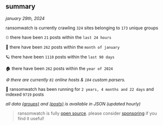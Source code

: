 
## summary
_january 29th, 2024_

ransomwatch is currently crawling `324` sites belonging to `173` unique groups

⏲ there have been `21` posts within the `last 24 hours`

🦈 there have been `262` posts within the `month of january`

🪐 there have been `1110` posts within the `last 90 days`

🏚 there have been `262` posts within the `year of 2024`

_⚙️ there are currently `81` online hosts & `104` custom parsers._

🦕 ransomwatch has been running for `2 years, 4 months and 22 days` and indexed `9719` posts

_all data  [(groups)](http://ransomwhat.telemetry.ltd/groups) and [(posts)](http://ransomwhat.telemetry.ltd/posts) is available in JSON (updated hourly)_

> ransomwatch is fully [open source](https://github.com/joshhighet/ransomwatch#ransomwatch--). please consider [sponsoring](https://github.com/sponsors/joshhighet) if you find it useful!
